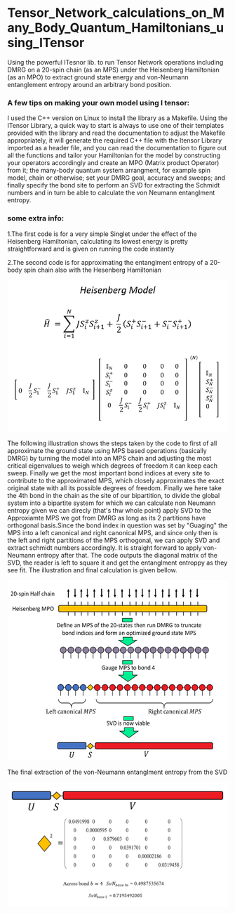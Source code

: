 # Tensor_Network_calculations_on_Many_Body_Quantum_Hamiltonians_using_ITensor
Using the powerful ITesnor lib. to run Tensor Network operations including DMRG on a 20-spin chain (as an MPS) under the Heisenberg Hamiltonian (as an MPO) to extract ground state energy and von-Neumann entanglement entropy around an arbitrary bond position.

### A few tips on making your own model using I tensor:

I used the C++ version on Linux to install the library as a Makefile. Using the ITensor Library, a quick way to start is always to use one of their templates provided with the library and read the documentation to adjust the Makefile appropriately, it will generate the required  C++ file with the Itensor Library imported as a header file, and you can read the documentation to figure out all the functions and tailor your Hamiltonian for the model by constructing your operators accordingly and create an MPO (Matrix product Operator) from it; the many-body quantum system arrangment, for example spin model, chain or otherwise; set your DMRG goal, accuracy and sweeps; and finally specify the bond site to perform an SVD for extracting the Schmidt numbers and in turn be able to calculate the von Neumann entanglment entropy.


### some extra info:

1.The first code is for a very simple Singlet under the effect of the Heisenberg Hamiltonian, calculating its lowest energy is pretty straightforward and is given on running the code instantly  

2.The second code is for approximating the entanglment entropy of a 20-body spin chain also with the Hesenberg Hamiltonian  

![Hamiltonian MPO](https://github.com/Hish-am/Tensor_Network_calculations_on_Many_Body_Quantum_Hamiltonians_using_ITensor/blob/master/Heisenberg_Hamiltonian_as_an_MPO.png)  

The following illustration shows the steps taken by the code to first of all approximate the ground state using MPS based operations (basically DMRG) by turning the model into an MPS chain and adjusting the most critical eigenvalues to weigh which degrees of freedom it can keep each sweep. Finally we get the most important bond indices at every site to contribute to the approximated MPS, which closely approximates the exact original state with all its possible degrees of freedom. Finally we here take the 4th bond in the chain as the site of our bipartition, to divide the global system into a bipartite system for which we can calculate non Neumann entropy given we can direcly (that's thw whole point) apply SVD to the Approxiamte MPS we got from DMRG as long as its 2 partitions have orthogonal basis.Since the bond index in question was set by "Guaging" the MPS into a left canonical and right canonical MPS, and since only then is the left and right partitions of the MPS orthogonal, we can apply SVD and extract schmidt numbers accordingly. It is straight forward to apply von-Neumann entropy after that. The code outputs the diagonal matrix of the SVD, the reader is left to square it and get the entanglment entroppy as they see fit. The illustration and final calculation is given bellow.  
  
  
![Hamiltonian MPO](https://github.com/Hish-am/Tensor_Network_calculations_on_Many_Body_Quantum_Hamiltonians_using_ITensor/blob/master/Illustration_of_the_Tensor_Network_Operation.png)  
  
  
The final extraction of the von-Neumann entanglment entropy from the SVD  
  
  ![Hamiltonian MPO](https://github.com/Hish-am/Tensor_Network_calculations_on_Many_Body_Quantum_Hamiltonians_using_ITensor/blob/master/SVD_result_of_the_MPS_and_isolating_the_Singular_Values_for_vN_entropy_extraction.png)  
